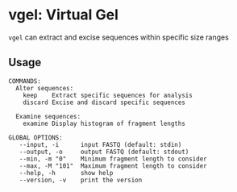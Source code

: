 # vgel: Virtual Gel
`vgel` can extract and excise sequences within specific size ranges

## Usage
```
COMMANDS:
  Alter sequences:
    keep	Extract specific sequences for analysis
    discard	Excise and discard specific sequences

  Examine sequences:
    examine	Display histogram of fragment lengths

GLOBAL OPTIONS:
   --input, -i 		input FASTQ (default: stdin)
   --output, -o 	output FASTQ (default: stdout)
   --min, -m "0"	Minimum fragment length to consider
   --max, -M "101"	Maximum fragment length to consider
   --help, -h		show help
   --version, -v	print the version
```
